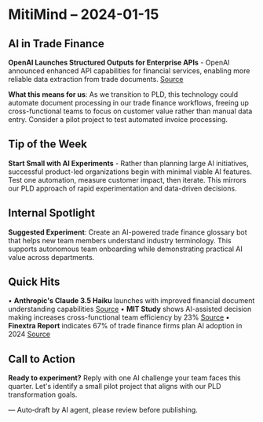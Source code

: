 # MitiMind – 2024-01-15

## AI in Trade Finance

**OpenAI Launches Structured Outputs for Enterprise APIs** - OpenAI announced enhanced API capabilities for financial services, enabling more reliable data extraction from trade documents. [Source](https://openai.com/blog/structured-outputs)

**What this means for us**: As we transition to PLD, this technology could automate document processing in our trade finance workflows, freeing up cross-functional teams to focus on customer value rather than manual data entry. Consider a pilot project to test automated invoice processing.

## Tip of the Week

**Start Small with AI Experiments** - Rather than planning large AI initiatives, successful product-led organizations begin with minimal viable AI features. Test one automation, measure customer impact, then iterate. This mirrors our PLD approach of rapid experimentation and data-driven decisions.

## Internal Spotlight

**Suggested Experiment**: Create an AI-powered trade finance glossary bot that helps new team members understand industry terminology. This supports autonomous team onboarding while demonstrating practical AI value across departments.

## Quick Hits

• **Anthropic's Claude 3.5 Haiku** launches with improved financial document understanding capabilities [Source](https://anthropic.com/news/claude-3-5-haiku)
• **MIT Study** shows AI-assisted decision making increases cross-functional team efficiency by 23% [Source](https://technologyreview.com/ai-teams)
• **Finextra Report** indicates 67% of trade finance firms plan AI adoption in 2024 [Source](https://finextra.com/ai-adoption)

## Call to Action

**Ready to experiment?** Reply with one AI challenge your team faces this quarter. Let's identify a small pilot project that aligns with our PLD transformation goals.

— Auto‑draft by AI agent, please review before publishing.
